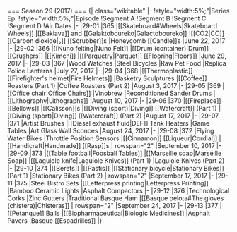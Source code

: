 === Season 29 (2017) ===
{| class="wikitable"
|-
!style="width:5%;"|Series Ep.
!style="width:5%;"|Episode
!Segment A
!Segment B
!Segment C
!Segment D
!Air Dates
|-
|29-01
|365
|[[Skateboard#Wheels|Skateboard Wheels]]
|[[Baklava]] and [[Galaktoboureko|Galactoboureko]]
|[[CO2|CO]][[Carbon dioxide|₂]] [[Scrubber]]s
|Honeycomb [[Candle]]s
|June 22, 2017
|-
|29-02
|366
|[[Nuno felting|Nuno Felt]]
|[[Drum (container)|Drum]] [[Crushers]]
|[[Kimchi]]
|[[Parquetry|Parquet]] [[Flooring|Floors]]
|June 29, 2017
|-
|29-03
|367
|Wood Watches
|Steel Bicycles
|Raw Pet Food
|Replica Police Lanterns
|July 27, 2017
|-
|29-04
|368
|[[Thermoplastic]] [[Firefighter's helmet|Fire Helmets]]
|Basketry Sculptures
|[[Coffee]] Roasters (Part 1)
|Coffee Roasters (Part 2)
|August 3, 2017
|-
|29-05
|369
|[[Office chair|Office Chairs]]
|Vinobrew
|Reconditioned Sander Drums
|[[Lithography|Lithographs]]
|August 10, 2017
|-
|29-06
|370
|[[Fireplace]] [[Bellows]]
|[[Calisson]]s
|[[Diving (sport)|Diving]] [[Watercraft]] (Part 1)
|[[Diving (sport)|Diving]] [[Watercraft]] (Part 2)
|August 17, 2017
|-
|29-07
|371
|Artist Brushes
|[[Diesel exhaust fluid|DEF]] Tank Heaters
|Game Tables
|Art Glass Wall Sconces
|August 24, 2017
|-
|29-08
|372
|Flying Water Bikes
|Throttle Position Sensors
|[[Cinnamon]] [[Liqueur|Cordial]]
|[[Handicraft|Handmade]] [[Rasp]]s
| rowspan="2" |September 10, 2017
|-
|29-09
|373
|[[Table football|Foosball Tables]]
|[[Marseille soap|Marseille Soap]]
|[[Laguiole knife|Laguiole Knives]] (Part 1)
|Laguiole Knives (Part 2)
|-
|29-10
|374
|[[Berets]]
|[[Pastis]]
|[[Stationary bicycle|Stationary Bikes]] (Part 1)
|Stationary Bikes (Part 2)
| rowspan="2" |September 17, 2017
|-
|29-11
|375
|Steel Bistro Sets
|[[Letterpress printing|Letterpress Printing]]
|Bamboo Ceramic Lights
|Asphalt Compactors
|-
|29-12
|376
|Technological Corks
|Zinc Gutters
|Traditional Basque Ham
|[[Basque pelota#The gloves (chistera)|Chisteras]]
| rowspan="2" |September 24, 2017
|-
|29-13
|377
|[[Petanque]] Balls
|[[Biopharmaceutical|Biologic Medicines]]
|Asphalt Pavers
|Basque [[Espadrilles]]
|}
